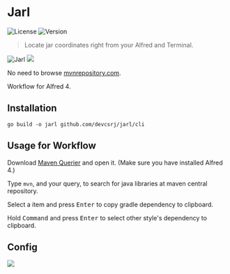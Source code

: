 # Jarl

![License](https://img.shields.io/github/license/nullptrX/jarl)
![Version](https://img.shields.io/github/v/release/nullptrX/jarl)

> Locate jar coordinates right from your Alfred and Terminal.

![Jarl](docs/demo.gif)
<img src="https://cdn.jsdelivr.net/gh/nullptrX/assets/images/20210303192635.gif"/>

No need to browse [mvnrepository.com](https://mvnrepository.com).

Workflow for Alfred 4.

## Installation

  ```shell script
  go build -o jarl github.com/devcsrj/jarl/cli
  ```

## Usage for Workflow
Download [Maven Querier](workflow/Maven%20Querier.alfredworkflow) and open it. (Make sure you have installed Alfred 4.)

Type `mvn`, and your query, to search for java libraries at maven central repository.

Select a item and press <kbd>Enter</kbd> to copy gradle dependency to clipboard.

Hold <kbd>Command</kbd> and press <kbd>Enter</kbd> to select other style's dependency to clipboard.

## Config

<img src="https://cdn.jsdelivr.net/gh/nullptrX/assets/images/20210303194831.png"/>
